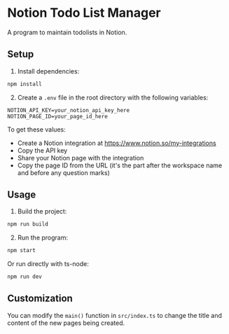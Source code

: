 # Notion Todo List Manager

A program to maintain todolists in Notion.

## Setup

1. Install dependencies:
```bash
npm install
```

2. Create a `.env` file in the root directory with the following variables:
```
NOTION_API_KEY=your_notion_api_key_here
NOTION_PAGE_ID=your_page_id_here
```

To get these values:
- Create a Notion integration at https://www.notion.so/my-integrations
- Copy the API key
- Share your Notion page with the integration
- Copy the page ID from the URL (it's the part after the workspace name and before any question marks)

## Usage

1. Build the project:
```bash
npm run build
```

2. Run the program:
```bash
npm start
```

Or run directly with ts-node:
```bash
npm run dev
```

## Customization

You can modify the `main()` function in `src/index.ts` to change the title and content of the new pages being created.